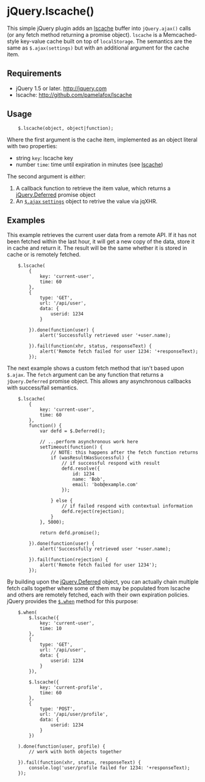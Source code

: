 jQuery.lscache()
================

This simple jQuery plugin adds an [lscache](http://github.com/pamelafox/lscache) buffer into
`jQuery.ajax()` calls (or any fetch method returning a promise object). `lscache` is a Memcached-style
key-value cache built on top of `localStorage`. The semantics are the same as `$.ajax(settings)`
but with an additional argument for the cache item.

Requirements
------------

- jQuery 1.5 or later. http://jquery.com
- lscache: http://github.com/pamelafox/lscache

Usage
-----

```
	$.lscache(object, object|function);
```

Where the first argument is the cache item, implemented as an object literal with two properties:

 - string `key`: lscache key
 - number `time`: time until expiration in minutes (see [lscache](http://github.com/pamelafox/lscache#readme))

The second argument is *either*:

1. A callback function to retrieve the item value, which returns a
[jQuery.Deferred](http://api.jquery.com/category/deferred-object/) promise object
2. An [`$.ajax` `settings`](http://api.jquery.com/jQuery.ajax/) object to retrive the value via jqXHR.

Examples
--------

This example retrieves the current user data from a remote API. If it has not been fetched within the last hour,
it will get a new copy of the data, store it in cache and return it. The result will be the same whether it is
stored in cache or is remotely fetched.

```
	$.lscache(
		{
			key: 'current-user',
			time: 60
		},
		{
			type: 'GET',
			url: '/api/user',
			data: {
				userid: 1234
			}

		}).done(function(user) {
			alert('Successfully retrieved user '+user.name);

		}).fail(function(xhr, status, responseText) {
			alert('Remote fetch failed for user 1234: '+responseText);
		});
```

The next example shows a custom fetch method that isn't based upon `$.ajax`. The `fetch` argument can be any function
that returns a `jQuery.Deferred` promise object. This allows any asynchronous callbacks with success/fail semantics.

```
	$.lscache(
		{
			key: 'current-user',
			time: 60
		},
		function() {
			var defd = $.Deferred();

			// ...perform asynchronous work here
			setTimeout(function() {
				// NOTE: this happens after the fetch function returns
				if (wasResultWasSuccessful) {
					// if successful respond with result
					defd.resolve({
						id: 1234
						name: 'Bob',
						email: 'bob@example.com'
					});

				} else {
					// if failed respond with contextual information
					defd.reject(rejection);
				}
			}, 5000);

			return defd.promise();

		}).done(function(user) {
			alert('Successfully retrieved user '+user.name);

		}).fail(function(rejection) {
			alert('Remote fetch failed for user 1234');
		});
```

By building upon the [jQuery.Deferred](http://api.jquery.com/category/deferred-object/) object, you can actually chain multiple
fetch calls together where some of them may be populated from lscache and others are remotely fetched, each with their own
expiration policies. jQuery provides the [`$.when`](http://api.jquery.com/jQuery.when/) method for this purpose:

```
	$.when(
		$.lscache({
			key: 'current-user',
			time: 10
		},
		{
			type: 'GET',
			url: '/api/user',
			data: {
				userid: 1234
			}
		}),

		$.lscache({
			key: 'current-profile',
			time: 60
		},
		{
			type: 'POST',
			url: '/api/user/profile',
			data: {
				userid: 1234
			}
		})

	).done(function(user, profile) {
		// work with both objects together

	}).fail(function(xhr, status, responseText) {
		console.log('user/profile failed for 1234: '+responseText);
	});
```
